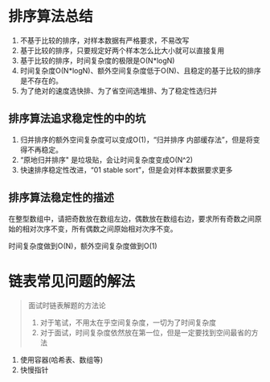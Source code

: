 
# 排序算法总结
1. 不基于比较的排序，对样本数据有严格要求，不易改写
2. 基于比较的排序，只要规定好两个样本怎么比大小就可以直接复用
3. 基于比较的排序，时间复杂度的极限是O(N*logN)
4. 时间复杂度O(N*logN)、额外空间复杂度低于O(N)、且稳定的基于比较的排序是不存在的。
5. 为了绝对的速度选快排、为了省空间选堆排、为了稳定性选归并

## 排序算法追求稳定性的中的坑
1. 归并排序的额外空间复杂度可以变成O(1)，“归并排序 内部缓存法”，但是将变得不再稳定。
2. “原地归并排序" 是垃圾贴，会让时间复杂度变成O(N^2) 
3. 快速排序稳定性改进，“01 stable sort”，但是会对样本数据要求更多


## 排序算法稳定性的描述
在整型数组中，请把奇数放在数组左边，偶数放在数组右边，要求所有奇数之间原始的相对次序不变，所有偶数之间原始相对次序不变。

时间复杂度做到O(N)，额外空间复杂度做到O(1)



# 链表常见问题的解法
> 面试时链表解题的方法论 
>  1. 对于笔试，不用太在乎空间复杂度，一切为了时间复杂度 
>  2. 对于面试，时间复杂度依然放在第一位，但是一定要找到空间最省的方法
1. 使用容器(哈希表、数组等)
2. 快慢指针 






